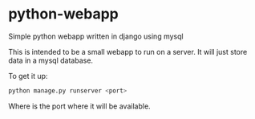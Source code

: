 # python-webapp
Simple python webapp written in django using mysql

This is intended to be a small webapp to run on a server.
It will just store data in a mysql database.

To get it up:
```bash
python manage.py runserver <port>
```
Where <port> is the port where it will be available.
